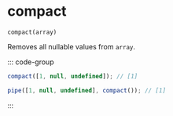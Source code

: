 # compact

`compact(array)`

Removes all nullable values from `array`.

::: code-group

```ts [data-first]
compact([1, null, undefined]); // [1]
```

```ts [data-last]
pipe([1, null, undefined], compact()); // [1]
```

:::
